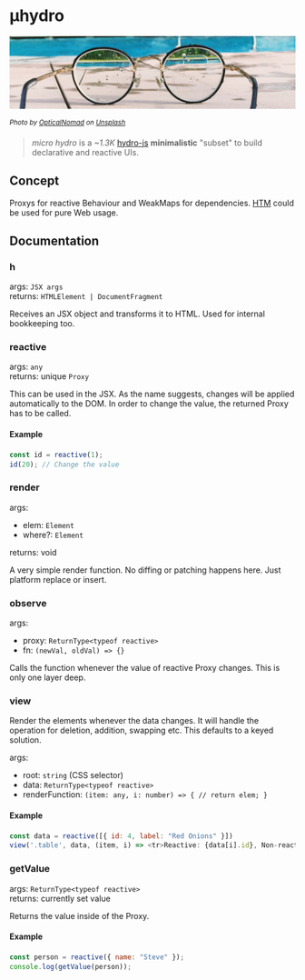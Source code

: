 # µhydro

![glasses](./uhydro.jpg)

<sup>_Photo by [OpticalNomad](https://unsplash.com/@opticalnomad) on [Unsplash](https://unsplash.com/)_</sup>

> _micro hydro_ is a _~1.3K_ [hydro-js](https://github.com/Krutsch/hydro-js) <strong>minimalistic</strong> "subset" to build declarative and reactive UIs.

## Concept

Proxys for reactive Behaviour and WeakMaps for dependencies. [HTM](https://github.com/developit/htm) could be used for pure Web usage.

## Documentation

### h

args: `JSX args`<br>
returns: `HTMLElement | DocumentFragment`

Receives an JSX object and transforms it to HTML. Used for internal bookkeeping too.

### reactive

args: `any`<br>
returns: unique `Proxy`

This can be used in the JSX. As the name suggests, changes will be applied automatically to the DOM. In order to change the value, the returned Proxy has to be called.

#### Example

```js
const id = reactive(1);
id(20); // Change the value
```

### render

args:

- elem: `Element`<br>
- where?: `Element`<br>

returns: void

A very simple render function. No diffing or patching happens here. Just platform replace or insert.

### observe

args:

- proxy: `ReturnType<typeof reactive>`<br>
- fn: `(newVal, oldVal) => {}`

Calls the function whenever the value of reactive Proxy changes. This is only one layer deep.

### view

Render the elements whenever the data changes. It will handle the operation for deletion, addition, swapping etc. This defaults to a keyed solution.

args:

- root: `string` (CSS selector)<br>
- data: `ReturnType<typeof reactive>`<br>
- renderFunction: `(item: any, i: number) => { // return elem; }`<br>

#### Example

```js
const data = reactive([{ id: 4, label: "Red Onions" }])
view('.table', data, (item, i) => <tr>Reactive: {data[i].id}, Non-reactive: {item.id}<tr>)
```

### getValue

args: `ReturnType<typeof reactive>`<br>
returns: currently set value

Returns the value inside of the Proxy.

#### Example

```js
const person = reactive({ name: "Steve" });
console.log(getValue(person));
```
